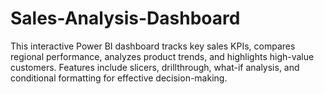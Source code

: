 # Sales-Analysis-Dashboard
This interactive Power BI dashboard tracks key sales KPIs, compares regional performance, analyzes product trends, and highlights high-value customers. Features include slicers, drillthrough, what-if analysis, and conditional formatting for effective decision-making.
